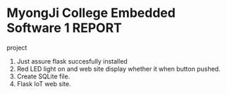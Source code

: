 # MyongJi College Embedded Software 1 REPORT

project
1. Just assure flask succesfully installed
2. Red LED light on and web site display whether it when button pushed.
3. Create SQLite file.
4. Flask IoT web site.